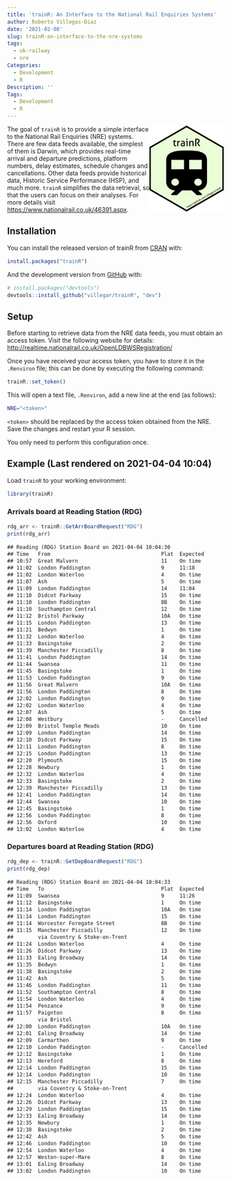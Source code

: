```yaml
---
title: 'trainR: An Interface to the National Rail Enquiries Systems'
author: Roberto Villegas-Diaz
date: '2021-02-08'
slug: trainR-an-interface-to-the-nre-systems
tags:
  - uk-railway
  - nre
Categories:
  - Development
  - R
Description: ''
Tags:
  - Development
  - R
---
```


<img src="https://raw.githubusercontent.com/villegar/trainR/main/inst/images/logo.png" alt="logo" align="right" height=200px/>

The goal of `trainR` is to provide a simple interface to the 
National Rail Enquiries (NRE) systems. There are few data feeds 
available, the simplest of them is Darwin, which provides real-time 
arrival and departure predictions, platform numbers, delay estimates, 
schedule changes and cancellations. Other data feeds provide historical 
data, Historic Service Performance (HSP), and much more. `trainR` 
simplifies the data retrieval, so that the users can focus on their 
analyses. For more details visit 
https://www.nationalrail.co.uk/46391.aspx.

## Installation

You can install the released version of trainR from [CRAN](https://CRAN.R-project.org) with:

``` r
install.packages("trainR")
```

And the development version from [GitHub](https://github.com/) with:

``` r
# install.packages("devtools")
devtools::install_github("villegar/trainR", "dev")
```

## Setup
Before starting to retrieve data from the NRE data feeds, you must obtain an access token. 
Visit the following website for details: http://realtime.nationalrail.co.uk/OpenLDBWSRegistration/

Once you have received your access token, you have to store it in the `.Renviron` file; this can be 
done by executing the following command:


```r
trainR::set_token()
```

This will open a text file, `.Renviron`, add a new line at the end (as follows):

```bash
NRE="<token>"
```

`<token>` should be replaced by the access token obtained from the NRE. Save the changes and restart 
your R session.

You only need to perform this configuration once.

## Example (Last rendered on 2021-04-04 10:04)

Load `trainR` to your working environment:

```r
library(trainR)
```

### Arrivals board at Reading Station (RDG)


```r
rdg_arr <- trainR::GetArrBoardRequest("RDG")
print(rdg_arr)
```

```
## Reading (RDG) Station Board on 2021-04-04 10:04:30
## Time   From                                    Plat  Expected
## 10:57  Great Malvern                           11    On time
## 11:02  London Paddington                       9     11:18
## 11:02  London Waterloo                         4     On time
## 11:07  Ash                                     5     On time
## 11:09  London Paddington                       14    11:04
## 11:10  Didcot Parkway                          15    On time
## 11:10  London Paddington                       8B    On time
## 11:10  Southampton Central                     12    On time
## 11:12  Bristol Parkway                         10A   On time
## 11:15  London Paddington                       13    On time
## 11:21  Bedwyn                                  1     On time
## 11:32  London Waterloo                         4     On time
## 11:33  Basingstoke                             2     On time
## 11:39  Manchester Piccadilly                   8     On time
## 11:41  London Paddington                       14    On time
## 11:44  Swansea                                 11    On time
## 11:45  Basingstoke                             1     On time
## 11:53  London Paddington                       9     On time
## 11:56  Great Malvern                           10A   On time
## 11:56  London Paddington                       8     On time
## 12:02  London Paddington                       9     On time
## 12:02  London Waterloo                         4     On time
## 12:07  Ash                                     5     On time
## 12:08  Westbury                                -     Cancelled
## 12:09  Bristol Temple Meads                    10    On time
## 12:09  London Paddington                       14    On time
## 12:10  Didcot Parkway                          15    On time
## 12:11  London Paddington                       8     On time
## 12:15  London Paddington                       13    On time
## 12:20  Plymouth                                15    On time
## 12:28  Newbury                                 1     On time
## 12:32  London Waterloo                         4     On time
## 12:33  Basingstoke                             2     On time
## 12:39  Manchester Piccadilly                   13    On time
## 12:41  London Paddington                       14    On time
## 12:44  Swansea                                 10    On time
## 12:45  Basingstoke                             1     On time
## 12:56  London Paddington                       8     On time
## 12:56  Oxford                                  10    On time
## 13:02  London Waterloo                         4     On time
```

### Departures board at Reading Station (RDG)


```r
rdg_dep <- trainR::GetDepBoardRequest("RDG")
print(rdg_dep)
```

```
## Reading (RDG) Station Board on 2021-04-04 10:04:33
## Time   To                                      Plat  Expected
## 11:09  Swansea                                 9     11:26
## 11:12  Basingstoke                             1     On time
## 11:14  London Paddington                       10A   On time
## 11:14  London Paddington                       15    On time
## 11:14  Worcester Foregate Street               8B    On time
## 11:15  Manchester Piccadilly                   12    On time
##        via Coventry & Stoke-on-Trent           
## 11:24  London Waterloo                         4     On time
## 11:26  Didcot Parkway                          13    On time
## 11:33  Ealing Broadway                         14    On time
## 11:35  Bedwyn                                  1     On time
## 11:38  Basingstoke                             2     On time
## 11:42  Ash                                     5     On time
## 11:46  London Paddington                       11    On time
## 11:52  Southampton Central                     8     On time
## 11:54  London Waterloo                         4     On time
## 11:54  Penzance                                9     On time
## 11:57  Paignton                                8     On time
##        via Bristol                             
## 12:00  London Paddington                       10A   On time
## 12:01  Ealing Broadway                         14    On time
## 12:09  Carmarthen                              9     On time
## 12:10  London Paddington                       -     Cancelled
## 12:12  Basingstoke                             1     On time
## 12:13  Hereford                                8     On time
## 12:14  London Paddington                       15    On time
## 12:14  London Paddington                       10    On time
## 12:15  Manchester Piccadilly                   7     On time
##        via Coventry & Stoke-on-Trent           
## 12:24  London Waterloo                         4     On time
## 12:26  Didcot Parkway                          13    On time
## 12:29  London Paddington                       15    On time
## 12:33  Ealing Broadway                         14    On time
## 12:35  Newbury                                 1     On time
## 12:38  Basingstoke                             2     On time
## 12:42  Ash                                     5     On time
## 12:46  London Paddington                       10    On time
## 12:54  London Waterloo                         4     On time
## 12:57  Weston-super-Mare                       8     On time
## 13:01  Ealing Broadway                         14    On time
## 13:02  London Paddington                       10    On time
```
